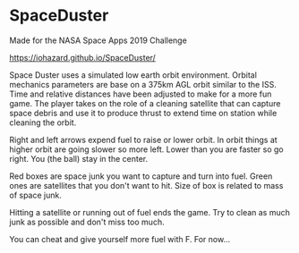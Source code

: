 # SpaceDuster

Made for the NASA Space Apps 2019 Challenge

https://iohazard.github.io/SpaceDuster/

Space Duster uses a simulated low earth orbit environment. Orbital mechanics parameters are base on a 375km AGL orbit similar to the ISS. Time and relative distances have been adjusted to make for a more fun game. The player takes on the role of a cleaning satellite that can capture space debris and use it to produce thrust to extend time on station while cleaning the orbit.

Right and left arrows expend fuel to raise or lower orbit. In orbit things at higher orbit are going slower so more left. Lower than you are faster so go right. You (the ball) stay in the center.

Red boxes are space junk you want to capture and turn into fuel. Green ones are satellites that you don't want to hit. Size of box is related to mass of space junk.

Hitting a satellite or running out of fuel ends the game. Try to clean as much junk as possible and don't miss too much.

You can cheat and give yourself more fuel with F. For now...
